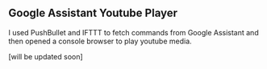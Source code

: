 Google Assistant Youtube Player
---
I used PushBullet and IFTTT to fetch commands from Google Assistant and then opened a console browser to play youtube media.

[will be updated soon]
